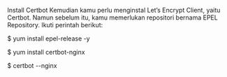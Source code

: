 Install Certbot
Kemudian kamu perlu menginstal Let’s Encrypt Client, yaitu Certbot. Namun sebelum itu, kamu memerlukan repositori bernama EPEL Repository. Ikuti perintah berikut:

$ yum install epel-release -y

$ yum install certbot-nginx

$ certbot --nginx
